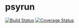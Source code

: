 # psyrun

[![Build Status](https://travis-ci.org/jgosmann/psyrun.svg?branch=master)](https://travis-ci.org/jgosmann/psyrun)
[![Coverage Status](https://coveralls.io/repos/jgosmann/psyrun/badge.svg?branch=master)](https://coveralls.io/r/jgosmann/psyrun?branch=master)
